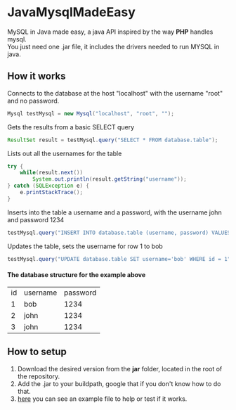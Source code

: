 # JavaMysqlMadeEasy
MySQL in Java made easy, a java API inspired by the way **PHP** handles mysql.<br>
You just need one .jar file, it includes the drivers needed to run MYSQL in java.

## How it works
Connects to the database at the host "localhost" with the username "root" and no password.
```java
Mysql testMysql = new Mysql("localhost", "root", "");
```
Gets the results from a basic SELECT query
```java
ResultSet result = testMysql.query("SELECT * FROM database.table");
```
Lists out all the usernames for the table
```java
try {
    while(result.next())
        System.out.println(result.getString("username"));
} catch (SQLException e) {
    e.printStackTrace();
}
```
Inserts into the table a username and a password, with the username john and password 1234
```java
testMysql.query("INSERT INTO database.table (username, password) VALUES ('john', '1234')");
```
Updates the table, sets the username for row 1 to bob
```java
testMysql.query("UPDATE database.table SET username='bob' WHERE id = 1");
```
#### The database structure for the example above
<table>
<tr><td>id</td><td>username</td><td>password</td></tr>
<tr><td>1</td><td>bob</td><td>1234</td>
<tr><td>2</td><td>john</td><td>1234</td>
<tr><td>3</td><td>john</td><td>1234</td>
</table>

## How to setup
1. Download the desired version from the **jar** folder, located in the root of the repository.
2. Add the .jar to your buildpath, google that if you don't know how to do that.
3. [here](https://github.com/viktorstrate/JavaMysqlMadeEasy/blob/master/src/test/java/Example.java) you can see an example file to help or test if it works.
